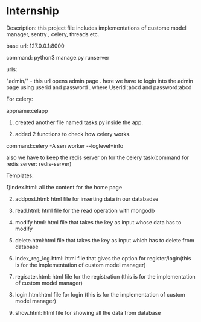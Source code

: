 # Internship

Description: this project file includes implementations of custome model manager, sentry , celery, threads etc.

base url: 127.0.0.1:8000

command: python3 manage.py runserver

urls:

"admin/" - this url opens admin page . here we have to login into the admin page using userid and password . where Userid :abcd and password:abcd


For celery:

appname:celapp

1) created another file named tasks.py inside the app.

2) added 2 functions to check how celery works.

command:celery -A sen worker --loglevel=info

also we have to keep the redis server on for the celery task(command for redis server: redis-server)

Templates:

1)index.html: all the content for the home page

2) addpost.html: html file for inserting data in our databadse

3) read.html: html file for the read operation with mongodb

4) modify.html: html file that takes the key as input whose data has to modify

5) delete.html:html file that takes the key as input which has to delete from database

6) index_reg_log.html: html file that gives the option for register/login(this is for the implementation of custom model manager)

7) regisater.html: html file for the registration (this is for the implementation of custom model manager)

8) login.html:html file for login (this is for the implementation of custom model manager)

9) show.html: html file for showing all the data from database
